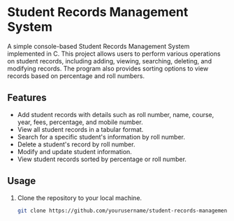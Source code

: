 # Student Records Management System

A simple console-based Student Records Management System implemented in C. This project allows users to perform various operations on student records, including adding, viewing, searching, deleting, and modifying records. The program also provides sorting options to view records based on percentage and roll numbers.

## Features

- Add student records with details such as roll number, name, course, year, fees, percentage, and mobile number.
- View all student records in a tabular format.
- Search for a specific student's information by roll number.
- Delete a student's record by roll number.
- Modify and update student information.
- View student records sorted by percentage or roll number.

## Usage

1. Clone the repository to your local machine.
   ```sh
   git clone https://github.com/yourusername/student-records-management.git

